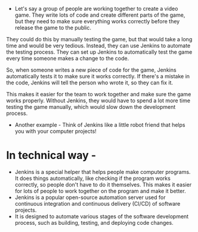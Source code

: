 - Let's say a group of people are working together to create a video game. They write lots of code and create different parts of the game, but they need to make sure everything works correctly before they release the game to the public.

They could do this by manually testing the game, but that would take a long time and would be very tedious. Instead, they can use Jenkins to automate the testing process. They can set up Jenkins to automatically test the game every time someone makes a change to the code.

So, when someone writes a new piece of code for the game, Jenkins automatically tests it to make sure it works correctly. If there's a mistake in the code, Jenkins will tell the person who wrote it, so they can fix it.

This makes it easier for the team to work together and make sure the game works properly. Without Jenkins, they would have to spend a lot more time testing the game manually, which would slow down the development process.
- Another example - Think of Jenkins like a little robot friend that helps you with your computer projects!
# In technical way - 
- Jenkins is a special helper that helps people make computer programs. It does things automatically, like checking if the program works correctly, so people don't have to do it themselves. This makes it easier for lots of people to work together on the program and make it better.
- Jenkins is a popular open-source automation server used for continuous integration and continuous delivery (CI/CD) of software projects.
- It is designed to automate various stages of the software development process, such as building, testing, and deploying code changes.